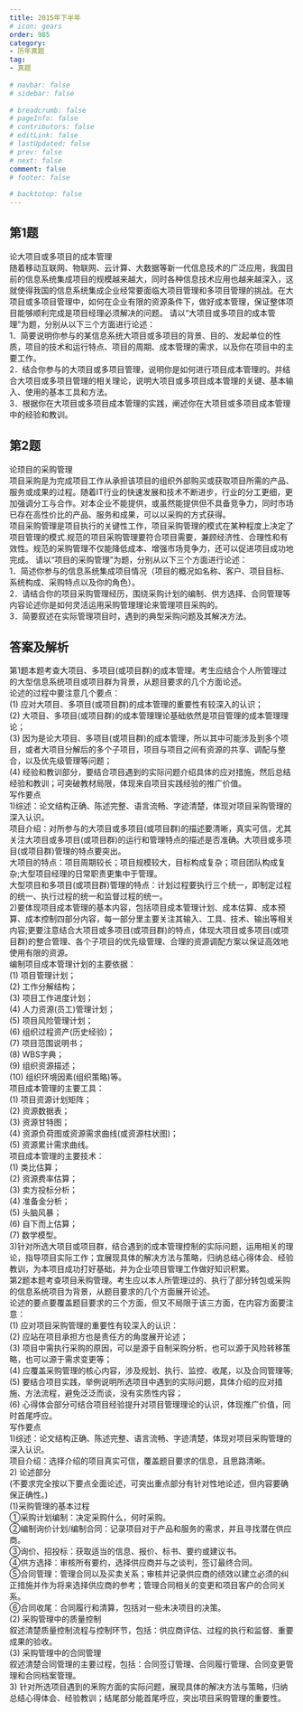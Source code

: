 ```yaml
---  
title: 2015年下半年  
# icon: gears  
order: 985  
category:  
- 历年真题  
tag:  
- 真题  
  
# navbar: false  
# sidebar: false  
  
# breadcrumb: false  
# pageInfo: false  
# contributors: false  
# editLink: false  
# lastUpdated: false  
# prev: false  
# next: false  
comment: false  
# footer: false  
  
# backtotop: false  
---  
```

## 第1题 ##

论大项目或多项目的成本管理  
随着移动互联网、物联网、云计算、大数据等新一代信息技术的广泛应用，我国目前的信息系统集成项目的规模越来越大，同时各种信息技术应用也越来越深入，这就使得我国的信息系统集成企业经常要面临大项目管理和多项目管理的挑战。在大项目或多项目管理中，如何在企业有限的资源条件下，做好成本管理，保证整体项目能够顺利完成是项目经理必须解决的问题。 请以“大项目或多项目的成本管理”为题，分别从以下三个方面进行论述：  
1．简要说明你参与的某信息系统大项目或多项目的背景、目的、发起单位的性质，项目的技术和运行特点、项目的周期、成本管理的需求，以及你在项目中的主要工作。  
2．结合你参与的大项目或多项目管理，说明你是如何进行项目成本管理的。并结合大项目或多项目管理的相关理论，说明大项目或多项目成本管理的关键、基本输入、使用的基本工具和方法。  
3．根据你在大项目或多项目成本管理的实践，阐述你在大项目或多项目成本管理中的经验和教训。  


## 第2题 ##

论顼目的采购管理  
项目采购是为完成项目工作从承担该项目的组织外部购买或获取项目所需的产品、服务或成果的过程。随着IT行业的快速发展和技术不断进步，行业的分工更细，更加强调分工与合作。对本企业不能提供，或虽然能提供但不具备竞争力，同时市场已存在高性价比的产品、服务和成果，可以以采购的方式获得。  
项目采购管理是项目执行的关键性工作，项目采购管理的模式在某种程度上决定了项目管理的模式.规范的项目采购管理要符合项目需要，兼顾经济性、合理性和有效性。规范的采购管理不仅能降低成本、增强市场竞争力，还可以促进项目成功地完成。 请以“项目的采购管理”为题，分别从以下三个方面进行论述：  
1．简述你参与的信息系统集成项目情况（项目的概况如名称、客户、项目目标、系统构成、采购特点以及你的角色）。  
2．请结合你的项目采购管理经历，围绕采购计划的编制、供方选择、合同管理等内容论述你是如何灵活运用采购管理理论来管理项目采购的。  
3．简要叙述在实际管理项目时，遇到的典型采购问题及其解决方法。  
  


## 答案及解析 ##

  

第1题本题考查大项目、多项目(或项目群)的成本管理。考生应结合个人所管理过的大型信息系统项目或项目群为背景，从题目要求的几个方面论述。  
论述的过程中要注意几个要点：  
(1) 应对大项目、多项目(或项目群)的成本管理的重要性有较深入的认识；  
(2) 大项目、多项目(或项目群)的成本管理理论基础依然是项目管理的成本管理理论；  
(3) 因为是论大项目、多项目(或项目群)的成本管理，所以其中可能涉及到多个项目，或者大项目分解后的多个子项目，项目与项目之间有资源的共享、调配与整合，以及优先级管理等问题；  
(4) 经验和教训部分，要结合项目遇到的实际问题介绍具体的应对措施，然后总结经验和教训；可突破教材局限，体现来自项目实践经验的推广价值。  
写作要点  
1)综述：论文结构正确、陈述完整、语言流畅、字迹清楚，体现对项目采购管理的深入认识。  
项目介绍：对所参与的大项目或多项目(或项目群)的描述要清晰，真实可信，尤其关注大项目或多项目(或项目群)的运行和管理特点的描述是否准确。大项目或多项目(或项目群)管理的特点要突出。  
大项目的特点：项目周期较长；项目规模较大，目标构成复杂；项目团队构成复杂;大型项目经理的日常职责更集中于管理。  
大型项目和多项目(或项目群)管理的特点：计划过程要执行三个统一，即制定过程的统一、执行过程的统一和监督过程的统一。  
2)要体现项目成本管理的基本内容，包括项目成本管理计划、成本估算、成本预算、成本控制四部分内容，每一部分里主要关注其输入、工具、技术、输出等相关内容;更要注意结合大项目或多项目(或项目群)的特点，体现大项目或多项目(或项目群)的整合管理、各个子项目的优先级管理、合理的资源调配方案以保证高效地使用有限的资源。  
编制项目成本管理计划的主要依据：  
(1) 项目管理计划；  
(2) 工作分解结构；  
(3) 项目工作进度计划；  
(4) 人力资源(员工)管理计划；  
(5) 项目风险管理计划；  
(6) 组织过程资产(历史经验)；  
(7) 项目范围说明书；  
(8) WBS字典；  
(9) 组织资源描述；  
(10) 组织环境因素(组织策略)等。  
项目成本管理的主要工具：  
(1) 项目资源计划矩阵；  
(2) 资源数据表；  
(3) 资源甘特图；  
(4) 资源负荷图或资源需求曲线(或资源柱状图)；  
(5) 资源累计需求曲线。  
项目成本管理的主要技术：  
(1) 类比估算；  
(2) 资源费率估算；  
(3) 卖方投标分析；  
(4) 准备金分析；  
(5) 头脑风暴；  
(6) 自下而上估算；   
(7) 数学模型。  
3)针对所选大项目或项目群，结合遇到的成本管理控制的实际问题，运用相关的理论，指导项目实际工作；宜展现具体的解决方法与策略，归纳总结心得体会、经验教训，为本项目成功打好基础，并为企业项目管理工作做好知识积累。  
第2题本题考查项目釆购管理。考生应以本人所管理过的、执行了部分转包或采购的信息系统项目为背景，从题目要求的几个方面展开论述。  
论述的要点要覆盖题目要求的三个方面，但又不局限于该三方面，在内容方面要注意：  
(1) 应对项目采购管理的重要性有较深入的认识：  
(2) 应站在项目承担方也是责任方的角度展开论述；  
(3) 项目中需执行采购的原因，可以是源于自制采购分析，也可以源于风险转移策略，也可以源于需求变更等；  
(4) 应覆盖采购管理的核心内容，涉及规划、执行、监控、收尾，以及合同管理等;  
(5) 要结合项目实践，举例说明所选项目中遇到的实际问题，具体介绍的应对措施、方法流程，避免泛泛而谈，没有实质性内容；  
(6) 心得体会部分可结合项目经验提升对项目管理理论的认识，体现推广价值，同时首尾呼应。  
写作要点  
1)综述：论文结构正确、陈述完整、语言流畅、字迹清楚，体现对项目采购管理的深入认识。   
项目介绍：选择介绍的项目真实可信，覆盖题目要求的信息，且思路清晰。  
2) 论述部分  
(不要求完全按以下要点全面论述，可突出重点部分有针对性地论述，但内容要确保正确性。)  
(1)采购管理的基本过程  
①采购计划编制：决定采购什么，何时采购。  
②编制询价计划/编制合同：记录项目对于产品和服务的需求，并且寻找潜在供应商。  
③询价、招投标：获取适当的信息、报价、标书、要约或建议书。  
④供方选择：审核所有要约，选择供应商并与之谈判，签订最终合同。  
⑤合同管理：管理合同以及买卖关系；审核并记录供应商的绩效以建立必须的纠正措施并作为将来选择供应商的参考；管理合同相关的变更和项目客户的合同关系。  
⑥合同收尾：合同履行和清算，包括对一些未决项目的决策。  
(2) 采购管理中的质量控制  
叙述清楚质量控制流程与控制环节，包括：供应商评估、过程的执行和监督、重要成果的验收。  
(3) 采购管理中的合同管理  
叙述清楚合同管理的主要过程，包括：合同签订管理、合同履行管理、合同变更管理和合同档案管理。  
3) 针对所选项目遇到的釆购方面的实际问题，展现具体的解决方法与策略，归纳总结心得体会、经验教训；结尾部分能首尾呼应，突出项目采购管理的重要性。  

